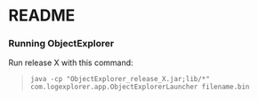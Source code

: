 # README #

### Running ObjectExplorer ###

Run release X with this command:
>     java -cp "ObjectExplorer_release_X.jar;lib/*" com.logexplorer.app.ObjectExplorerLauncher filename.bin
